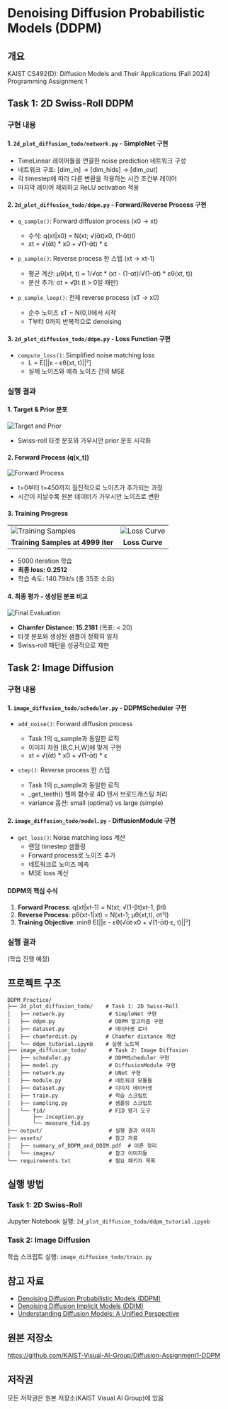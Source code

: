 # Denoising Diffusion Probabilistic Models (DDPM)

## 개요
KAIST CS492(D): Diffusion Models and Their Applications (Fall 2024)  
Programming Assignment 1

## Task 1: 2D Swiss-Roll DDPM

### 구현 내용

#### 1. `2d_plot_diffusion_todo/network.py` - SimpleNet 구현
- TimeLinear 레이어들을 연결한 noise prediction 네트워크 구성
- 네트워크 구조: [dim_in] → [dim_hids] → [dim_out]
- 각 timestep에 따라 다른 변환을 적용하는 시간 조건부 레이어
- 마지막 레이어 제외하고 ReLU activation 적용

#### 2. `2d_plot_diffusion_todo/ddpm.py` - Forward/Reverse Process 구현
- `q_sample()`: Forward diffusion process (x0 → xt)
  - 수식: q(xt|x0) = N(xt; √(ᾱt)x0, (1-ᾱt)I)
  - xt = √(ᾱt) * x0 + √(1-ᾱt) * ε
  
- `p_sample()`: Reverse process 한 스텝 (xt → xt-1)
  - 평균 계산: μθ(xt, t) = 1/√αt * (xt - (1-αt)/√(1-ᾱt) * εθ(xt, t))
  - 분산 추가: σt = √βt (t > 0일 때만)
  
- `p_sample_loop()`: 전체 reverse process (xT → x0)
  - 순수 노이즈 xT ~ N(0,I)에서 시작
  - T부터 0까지 반복적으로 denoising

#### 3. `2d_plot_diffusion_todo/ddpm.py` - Loss Function 구현
- `compute_loss()`: Simplified noise matching loss
  - L = E[||ε - εθ(xt, t)||²]
  - 실제 노이즈와 예측 노이즈 간의 MSE

### 실행 결과

#### 1. Target & Prior 분포
![Target and Prior](./output/output1.png)
- Swiss-roll 타겟 분포와 가우시안 prior 분포 시각화

#### 2. Forward Process (q(x_t))
![Forward Process](./output/output2.png)
- t=0부터 t=450까지 점진적으로 노이즈가 추가되는 과정
- 시간이 지날수록 원본 데이터가 가우시안 노이즈로 변환

#### 3. Training Progress

<table>
<tr>
<td><img src="./output/output3.png" alt="Training Samples"></td>
<td><img src="./output/output4.png" alt="Loss Curve"></td>
</tr>
<tr>
<td align="center"><b>Training Samples at 4999 iter</b></td>
<td align="center"><b>Loss Curve</b></td>
</tr>
</table>

- 5000 iteration 학습
- **최종 loss: 0.2512**
- 학습 속도: 140.79it/s (총 35초 소요)

#### 4. 최종 평가 - 생성된 분포 비교
![Final Evaluation](./output/output5.png)

- **Chamfer Distance: 15.2181** (목표: < 20) 
- 타겟 분포와 생성된 샘플이 정확히 일치
- Swiss-roll 패턴을 성공적으로 재현

## Task 2: Image Diffusion

### 구현 내용

#### 1. `image_diffusion_todo/scheduler.py` - DDPMScheduler 구현
- `add_noise()`: Forward diffusion process
  - Task 1의 q_sample과 동일한 로직
  - 이미지 차원 [B,C,H,W]에 맞게 구현
  - xt = √(ᾱt) * x0 + √(1-ᾱt) * ε
  
- `step()`: Reverse process 한 스텝
  - Task 1의 p_sample과 동일한 로직
  - _get_teeth() 헬퍼 함수로 4D 텐서 브로드캐스팅 처리
  - variance 옵션: small (optimal) vs large (simple)

#### 2. `image_diffusion_todo/model.py` - DiffusionModule 구현
- `get_loss()`: Noise matching loss 계산
  - 랜덤 timestep 샘플링
  - Forward process로 노이즈 추가
  - 네트워크로 노이즈 예측
  - MSE loss 계산

#### DDPM의 핵심 수식
1. **Forward Process**: q(xt|xt-1) = N(xt; √(1-βt)xt-1, βtI)
2. **Reverse Process**: pθ(xt-1|xt) = N(xt-1; μθ(xt,t), σt²I)
3. **Training Objective**: minθ E[||ε - εθ(√ᾱt·x0 + √(1-ᾱt)·ε, t)||²]

### 실행 결과
(학습 진행 예정)

## 프로젝트 구조
```
DDPM_Practice/
├── 2d_plot_diffusion_todo/    # Task 1: 2D Swiss-Roll
│   ├── network.py              # SimpleNet 구현
│   ├── ddpm.py                 # DDPM 알고리즘 구현
│   ├── dataset.py              # 데이터셋 로더
│   ├── chamferdist.py         # Chamfer distance 계산
│   └── ddpm_tutorial.ipynb    # 실행 노트북
├── image_diffusion_todo/       # Task 2: Image Diffusion
│   ├── scheduler.py            # DDPMScheduler 구현
│   ├── model.py                # DiffusionModule 구현
│   ├── network.py              # UNet 구현
│   ├── module.py               # 네트워크 모듈들
│   ├── dataset.py              # 이미지 데이터셋
│   ├── train.py                # 학습 스크립트
│   ├── sampling.py             # 샘플링 스크립트
│   └── fid/                    # FID 평가 도구
│       ├── inception.py
│       └── measure_fid.py
├── output/                     # 실행 결과 이미지
├── assets/                     # 참고 자료
│   ├── summary_of_DDPM_and_DDIM.pdf  # 이론 정리
│   └── images/                 # 참고 이미지들
└── requirements.txt            # 필요 패키지 목록
```
## 실행 방법

### Task 1: 2D Swiss-Roll
Jupyter Notebook 실행: `2d_plot_diffusion_todo/ddpm_tutorial.ipynb`

### Task 2: Image Diffusion  
학습 스크립트 실행: `image_diffusion_todo/train.py`

## 참고 자료
- [Denoising Diffusion Probabilistic Models (DDPM)](https://arxiv.org/abs/2006.11239)
- [Denoising Diffusion Implicit Models (DDIM)](https://arxiv.org/abs/2010.02502)
- [Understanding Diffusion Models: A Unified Perspective](https://arxiv.org/abs/2208.11970)

## 원본 저장소
https://github.com/KAIST-Visual-AI-Group/Diffusion-Assignment1-DDPM

## 저작권
모든 저작권은 원본 저장소(KAIST Visual AI Group)에 있음

